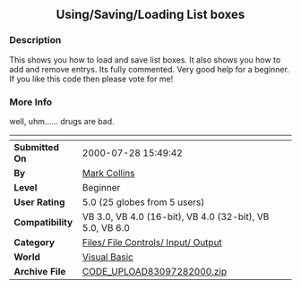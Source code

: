 ﻿<div align="center">

## Using/Saving/Loading List boxes


</div>

### Description

This shows you how to load and save list boxes. It also shows you how to add and remove entrys. Its fully commented. Very good help for a beginner. If you like this code then please vote for me!
 
### More Info
 
well, uhm...... drugs are bad.


<span>             |<span>
---                |---
**Submitted On**   |2000-07-28 15:49:42
**By**             |[Mark Collins](https://github.com/Planet-Source-Code/PSCIndex/blob/master/ByAuthor/mark-collins.md)
**Level**          |Beginner
**User Rating**    |5.0 (25 globes from 5 users)
**Compatibility**  |VB 3\.0, VB 4\.0 \(16\-bit\), VB 4\.0 \(32\-bit\), VB 5\.0, VB 6\.0
**Category**       |[Files/ File Controls/ Input/ Output](https://github.com/Planet-Source-Code/PSCIndex/blob/master/ByCategory/files-file-controls-input-output__1-3.md)
**World**          |[Visual Basic](https://github.com/Planet-Source-Code/PSCIndex/blob/master/ByWorld/visual-basic.md)
**Archive File**   |[CODE\_UPLOAD83097282000\.zip](https://github.com/Planet-Source-Code/mark-collins-using-saving-loading-list-boxes__1-10171/archive/master.zip)








